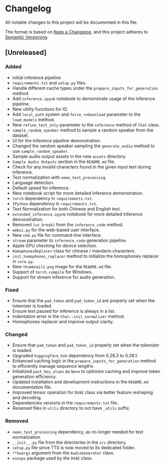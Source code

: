 # Changelog

All notable changes to this project will be documented in this file.

The format is based on [Keep a Changelog](https://keepachangelog.com/en/1.1.0/),
and this project adheres to [Semantic Versioning](https://semver.org/spec/v2.0.0.html).

## [Unreleased]

### Added

- initial inference pipeline
- `requirements.txt` and `setup.py` files.
- Handle different cache types under the `prepare_inputs_for_generation` method.
- Add `inference.ipynb` notebook to demonstrate usage of the inference pipeline.
- New utility functions for IO.
- Add `local_path` system and `force_redownload` parameter to the `load_models` method.
- New `refine_text_only` parameter to the `inference` method of `Chat` class.
- `sample_random_speaker` method to sample a random speaker from the dataset.
- UI for the inference pipeline demonstration.
- Changed the random speaker sampling the `generate_audio` method to use `sample_random_speaker`.
- Sample audio output assets in the new `assets` directory.
- `Sample Audio Outputs` section in the `README.md` file.
- Check for any invalid characters found in the given input text during inference.
- Text normalization with `nemo_text_processing`
- Language detection.
- Default speed for inference.
- New notebook script for more detailed inference demonstration.
- `torch` dependency in `requirements.txt`.
- `IPython` dependency in `requirements.txt`.
- Text Normalization for both Chinese and English text.
- `extended_inference.ipynb` notebook for more detailed inference demonstration.
- Removed `[uv_break]` from the `inference_code` method.
- `webui.py` for the web-based user interface.
- New `cmd.py` file for command-line interface.
- `stream` parameter to `inference_code` generation pipeline.
- Apple GPU checking for device selection. 
- `HomophonesReplacer` class for chinese / mandarin characters.
- `init_homophones_replacer` method to initialize the homophones replacer in `core.py`.
- New `thumbnail2.png` image for the `README.md` file.
- Support of `torch.compile` for Windows.
- Support for stream inference for audio generation.

### Fixed

- Ensure that the `pad_token` and `pad_token_id` are properly set when the tokenizer is loaded.
- Ensure text passed for inference is always in a list.
- Indentation error in the `Chat::init_normalizer` method.
- Homophones replacer and improve output clarity.

### Changed

- Ensure that `pad_token` and `pad_token_id` properly set when the tokenizer is loaded.
- Upgraded `huggingface_hub` dependency from 0.26.3 to 0.28.1.
- Enhanced caching logic in the `prepare_inputs_for_generation` method to efficiently manage sequence lengths.
- Initialized `past_key_alues` as `None` to optimize caching and improve token generation efficiency.
- Updated installation and development instructions in the `README.md` documentation file.
- Improved tensor operation for `DVAE` class via better feature reshaping and decoding.
- Dependencies versions in the `requirements.txt` file.
- Renamed files in `utils` directory to not have `_utils` suffix.

### Removed

- `nemo_text_processing` dependency, as no longer needed for text normalization.
- `__init__.py` file from the directories in the `src` directory.
- `setup.py` file since TTS is now moved to its dedicated folder.
- `**kwargs` argument from the `AudioGenerator` class.
- `einops` package used by the `DVAE` class.
